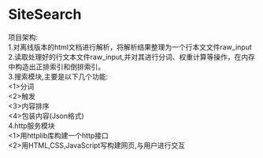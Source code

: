 # SiteSearch  
项目架构:  
1.对离线版本的html文档进行解析，将解析结果整理为一个行本文文件raw_input  
2.读取处理好的行文本文件raw_input,并对其进行分词、权重计算等操作，在内存中构造出正排索引和倒排索引。  
3.搜索模块,主要是以下几个功能:  
<1>分词  
<2>触发  
<3>内容排序  
<4>包装内容(Json格式)  
4.http服务模块  
<1>用httplib库构建一个http接口  
<2>用HTML,CSS,JavaScript写构建网页,与用户进行交互    

